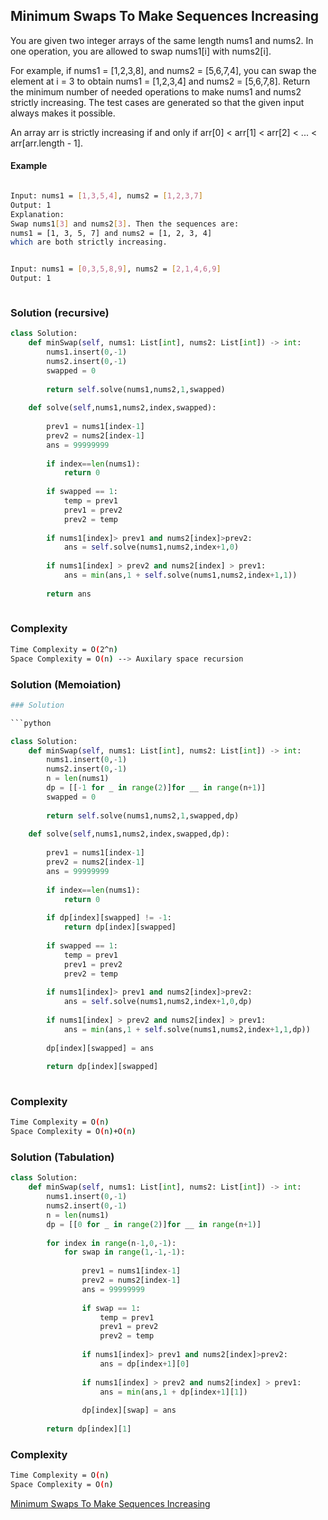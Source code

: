 ## Minimum Swaps To Make Sequences Increasing

You are given two integer arrays of the same length nums1 and nums2. In one operation, you are allowed to swap nums1[i] with nums2[i].

For example, if nums1 = [1,2,3,8], and nums2 = [5,6,7,4], you can swap the element at i = 3 to obtain nums1 = [1,2,3,4] and nums2 = [5,6,7,8].
Return the minimum number of needed operations to make nums1 and nums2 strictly increasing. The test cases are generated so that the given input always makes it possible.

An array arr is strictly increasing if and only if arr[0] < arr[1] < arr[2] < ... < arr[arr.length - 1].
#### Example

```bash

Input: nums1 = [1,3,5,4], nums2 = [1,2,3,7]
Output: 1
Explanation: 
Swap nums1[3] and nums2[3]. Then the sequences are:
nums1 = [1, 3, 5, 7] and nums2 = [1, 2, 3, 4]
which are both strictly increasing.


Input: nums1 = [0,3,5,8,9], nums2 = [2,1,4,6,9]
Output: 1



```
### Solution (recursive)

```python
class Solution:
    def minSwap(self, nums1: List[int], nums2: List[int]) -> int:
        nums1.insert(0,-1)
        nums2.insert(0,-1)
        swapped = 0
        
        return self.solve(nums1,nums2,1,swapped)
    
    def solve(self,nums1,nums2,index,swapped):
        
        prev1 = nums1[index-1]
        prev2 = nums2[index-1]
        ans = 99999999
        
        if index==len(nums1):
            return 0
        
        if swapped == 1:
            temp = prev1
            prev1 = prev2
            prev2 = temp
            
        if nums1[index]> prev1 and nums2[index]>prev2:
            ans = self.solve(nums1,nums2,index+1,0)
            
        if nums1[index] > prev2 and nums2[index] > prev1:
            ans = min(ans,1 + self.solve(nums1,nums2,index+1,1))
        
        return ans
        
```
### Complexity
```bash
Time Complexity = O(2^n)
Space Complexity = O(n) --> Auxilary space recursion
```
### Solution (Memoiation)

```python
### Solution 

```python

class Solution:
    def minSwap(self, nums1: List[int], nums2: List[int]) -> int:
        nums1.insert(0,-1)
        nums2.insert(0,-1)
        n = len(nums1)
        dp = [[-1 for _ in range(2)]for __ in range(n+1)]
        swapped = 0
        
        return self.solve(nums1,nums2,1,swapped,dp)
    
    def solve(self,nums1,nums2,index,swapped,dp):
        
        prev1 = nums1[index-1]
        prev2 = nums2[index-1]
        ans = 99999999
        
        if index==len(nums1):
            return 0
        
        if dp[index][swapped] != -1:
            return dp[index][swapped]
        
        if swapped == 1:
            temp = prev1
            prev1 = prev2
            prev2 = temp
            
        if nums1[index]> prev1 and nums2[index]>prev2:
            ans = self.solve(nums1,nums2,index+1,0,dp)
            
        if nums1[index] > prev2 and nums2[index] > prev1:
            ans = min(ans,1 + self.solve(nums1,nums2,index+1,1,dp))
            
        dp[index][swapped] = ans
        
        return dp[index][swapped]
        
```
### Complexity
```bash
Time Complexity = O(n)
Space Complexity = O(n)+O(n)
```
### Solution (Tabulation)
```python
class Solution:
    def minSwap(self, nums1: List[int], nums2: List[int]) -> int:
        nums1.insert(0,-1)
        nums2.insert(0,-1)
        n = len(nums1)
        dp = [[0 for _ in range(2)]for __ in range(n+1)]
        
        for index in range(n-1,0,-1):
            for swap in range(1,-1,-1):
                
                prev1 = nums1[index-1]
                prev2 = nums2[index-1]
                ans = 99999999
                
                if swap == 1:
                    temp = prev1
                    prev1 = prev2
                    prev2 = temp
            
                if nums1[index]> prev1 and nums2[index]>prev2:
                    ans = dp[index+1][0]
            
                if nums1[index] > prev2 and nums2[index] > prev1:
                    ans = min(ans,1 + dp[index+1][1])
            
                dp[index][swap] = ans
        
        return dp[index][1]                
```                
### Complexity
```bash
Time Complexity = O(n)
Space Complexity = O(n)
```       
[ Minimum Swaps To Make Sequences Increasing](https://leetcode.com/problems/minimum-swaps-to-make-sequences-increasing/)

